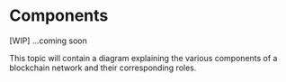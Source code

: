 # Components

[WIP]
...coming soon

This topic will contain a diagram explaining the various components of a blockchain
network and their corresponding roles.
